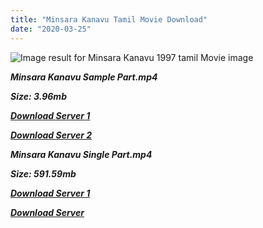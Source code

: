 ```yaml
---
title: "Minsara Kanavu Tamil Movie Download"
date: "2020-03-25"
---
```


![Image result for Minsara Kanavu 1997 tamil Movie image](https://www.filmibeat.com/img/220x100x275/popcorn/movie_posters/minsara-kanavu-20170403170747-6339.jpg)

**_Minsara Kanavu Sample Part.mp4_**

**_Size: 3.96mb_**

**_[Download Server 1](http://b8.wetransfer.vip/files/{6f622526c29ee360cda5b2e87a916054ceacd5b4cb5e41dd1b031440e2d63f02}20Actor{6f622526c29ee360cda5b2e87a916054ceacd5b4cb5e41dd1b031440e2d63f02}20Hits{6f622526c29ee360cda5b2e87a916054ceacd5b4cb5e41dd1b031440e2d63f02}20Collection/Prabhu{6f622526c29ee360cda5b2e87a916054ceacd5b4cb5e41dd1b031440e2d63f02}20Deva{6f622526c29ee360cda5b2e87a916054ceacd5b4cb5e41dd1b031440e2d63f02}20Movies{6f622526c29ee360cda5b2e87a916054ceacd5b4cb5e41dd1b031440e2d63f02}20Collections/Minsara{6f622526c29ee360cda5b2e87a916054ceacd5b4cb5e41dd1b031440e2d63f02}20Kanavu{6f622526c29ee360cda5b2e87a916054ceacd5b4cb5e41dd1b031440e2d63f02}20(1997)/Minsara{6f622526c29ee360cda5b2e87a916054ceacd5b4cb5e41dd1b031440e2d63f02}20Kanavu{6f622526c29ee360cda5b2e87a916054ceacd5b4cb5e41dd1b031440e2d63f02}20(1997){6f622526c29ee360cda5b2e87a916054ceacd5b4cb5e41dd1b031440e2d63f02}20Sample{6f622526c29ee360cda5b2e87a916054ceacd5b4cb5e41dd1b031440e2d63f02}20HD.mp4)_**

**_[Download Server 2](http://b8.wetransfer.vip/files/{6f622526c29ee360cda5b2e87a916054ceacd5b4cb5e41dd1b031440e2d63f02}20Actor{6f622526c29ee360cda5b2e87a916054ceacd5b4cb5e41dd1b031440e2d63f02}20Hits{6f622526c29ee360cda5b2e87a916054ceacd5b4cb5e41dd1b031440e2d63f02}20Collection/Prabhu{6f622526c29ee360cda5b2e87a916054ceacd5b4cb5e41dd1b031440e2d63f02}20Deva{6f622526c29ee360cda5b2e87a916054ceacd5b4cb5e41dd1b031440e2d63f02}20Movies{6f622526c29ee360cda5b2e87a916054ceacd5b4cb5e41dd1b031440e2d63f02}20Collections/Minsara{6f622526c29ee360cda5b2e87a916054ceacd5b4cb5e41dd1b031440e2d63f02}20Kanavu{6f622526c29ee360cda5b2e87a916054ceacd5b4cb5e41dd1b031440e2d63f02}20(1997)/Minsara{6f622526c29ee360cda5b2e87a916054ceacd5b4cb5e41dd1b031440e2d63f02}20Kanavu{6f622526c29ee360cda5b2e87a916054ceacd5b4cb5e41dd1b031440e2d63f02}20(1997){6f622526c29ee360cda5b2e87a916054ceacd5b4cb5e41dd1b031440e2d63f02}20Sample{6f622526c29ee360cda5b2e87a916054ceacd5b4cb5e41dd1b031440e2d63f02}20HD.mp4)_**

**_Minsara Kanavu Single Part.mp4_**

**_Size: 591.59mb_**

[](https://www.blogger.com/blogger.g?blogID=703035187876059377)

**_[Download Server 1](http://b8.wetransfer.vip/files/{6f622526c29ee360cda5b2e87a916054ceacd5b4cb5e41dd1b031440e2d63f02}20Actor{6f622526c29ee360cda5b2e87a916054ceacd5b4cb5e41dd1b031440e2d63f02}20Hits{6f622526c29ee360cda5b2e87a916054ceacd5b4cb5e41dd1b031440e2d63f02}20Collection/Prabhu{6f622526c29ee360cda5b2e87a916054ceacd5b4cb5e41dd1b031440e2d63f02}20Deva{6f622526c29ee360cda5b2e87a916054ceacd5b4cb5e41dd1b031440e2d63f02}20Movies{6f622526c29ee360cda5b2e87a916054ceacd5b4cb5e41dd1b031440e2d63f02}20Collections/Minsara{6f622526c29ee360cda5b2e87a916054ceacd5b4cb5e41dd1b031440e2d63f02}20Kanavu{6f622526c29ee360cda5b2e87a916054ceacd5b4cb5e41dd1b031440e2d63f02}20(1997)/Minsara{6f622526c29ee360cda5b2e87a916054ceacd5b4cb5e41dd1b031440e2d63f02}20Kanavu{6f622526c29ee360cda5b2e87a916054ceacd5b4cb5e41dd1b031440e2d63f02}20(1997){6f622526c29ee360cda5b2e87a916054ceacd5b4cb5e41dd1b031440e2d63f02}20Single{6f622526c29ee360cda5b2e87a916054ceacd5b4cb5e41dd1b031440e2d63f02}20Part{6f622526c29ee360cda5b2e87a916054ceacd5b4cb5e41dd1b031440e2d63f02}20HD.mp4)_**

**_[Download Server](http://b8.wetransfer.vip/files/{6f622526c29ee360cda5b2e87a916054ceacd5b4cb5e41dd1b031440e2d63f02}20Actor{6f622526c29ee360cda5b2e87a916054ceacd5b4cb5e41dd1b031440e2d63f02}20Hits{6f622526c29ee360cda5b2e87a916054ceacd5b4cb5e41dd1b031440e2d63f02}20Collection/Prabhu{6f622526c29ee360cda5b2e87a916054ceacd5b4cb5e41dd1b031440e2d63f02}20Deva{6f622526c29ee360cda5b2e87a916054ceacd5b4cb5e41dd1b031440e2d63f02}20Movies{6f622526c29ee360cda5b2e87a916054ceacd5b4cb5e41dd1b031440e2d63f02}20Collections/Minsara{6f622526c29ee360cda5b2e87a916054ceacd5b4cb5e41dd1b031440e2d63f02}20Kanavu{6f622526c29ee360cda5b2e87a916054ceacd5b4cb5e41dd1b031440e2d63f02}20(1997)/Minsara{6f622526c29ee360cda5b2e87a916054ceacd5b4cb5e41dd1b031440e2d63f02}20Kanavu{6f622526c29ee360cda5b2e87a916054ceacd5b4cb5e41dd1b031440e2d63f02}20(1997){6f622526c29ee360cda5b2e87a916054ceacd5b4cb5e41dd1b031440e2d63f02}20Single{6f622526c29ee360cda5b2e87a916054ceacd5b4cb5e41dd1b031440e2d63f02}20Part{6f622526c29ee360cda5b2e87a916054ceacd5b4cb5e41dd1b031440e2d63f02}20HD.mp4)_**
